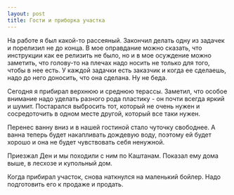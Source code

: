 ```yaml
---
layout: post
title: Гости и приборка участка
---
```


На работе я был какой-то рассеяный. Закончил делать одну из задачек и порелизил не до конца. В мое оправдание можно сказать, что инструкции как ее релизить не было, но и в мое осуждение можно заметить, что голову-то на плечах надо носить не только для того, чтобы в нее есть. У каждой задачки есть заказчик и когда ее сделаешь, надо до него доносить, что она сделана. Ну не беда.

Сегодня я прибирал верхнюю и среднюю терассы. Заметил, что особое внимание надо уделать разного рода пластику - он почти всегда яркий и шумит. Постарался выбросить тот, который не очень нужен и сосредоточить в одном месте другой, который все таки нужен.

Перенес ванну вниз и в нашей гостиной стало чуточку свободнее. А ванна теперь будет накапливать дождевую воду, поэтому ей будет хорошо и она не будет чувствовать себя ненужной.

Приезжал Ден и мы походили с ним по Каштанам. Показал ему дома выше, в лесхозе и купольный дом.

Когда прибирал участок, снова наткнулся на маленький бойлер. Надо подготовить его к продаже и продать. 
